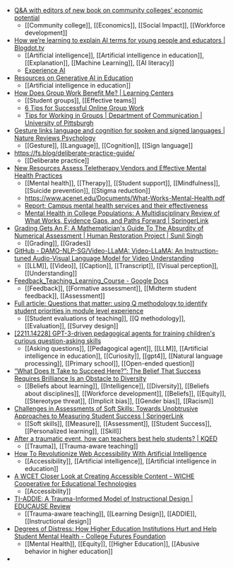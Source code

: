 - [Q&A with editors of new book on community colleges' economic potential](https://www.insidehighered.com/news/institutions/community-colleges/2023/06/14/qa-editors-new-book-community-colleges-economic)
	- [[Community college]], [[Economics]], [[Social Impact]], [[Workforce development]]
- [How we’re learning to explain AI terms for young people and educators | Blogdot.tv](https://www.blogdot.tv/how-were-learning-to-explain-ai-terms-for-young-people-and-educators/)
	- [[Artificial intelligence]], [[Artificial intelligence in education]], [[Explanation]], [[Machine Learning]], [[AI literacy]]
	- [Experience AI](https://experience-ai.org/)
- [Resources on Generative AI in Education](https://www.pensandpixels.org/resources.html)
	- [[Artificial intelligence in education]]
- [How Does Group Work Benefit Me? | Learning Centers](https://rlc.rutgers.edu/node/469)
	- [[Student groups]], [[Effective teams]]
	- [6 Tips for Successful Online Group Work](https://learnmore.uncg.edu/blog/6-tips-for-successful-group-work-as-an-online-student)
	- [Tips for Working in Groups | Department of Communication | University of Pittsburgh](https://www.comm.pitt.edu/tips-working-groups)
- [Gesture links language and cognition for spoken and signed languages | Nature Reviews Psychology](https://www.nature.com/articles/s44159-023-00186-9)
	- [[Gesture]], [[Language]], [[Cognition]], [[Sign language]]
- https://fs.blog/deliberate-practice-guide/
	- [[Deliberate practice]]
- [New Resources Assess Teletherapy Vendors and Effective Mental Health Practices](https://www.acenet.edu/News-Room/Pages/Mental-Health-Briefs.aspx)
	- [[Mental health]], [[Therapy]], [[Student support]], [[Mindfulness]], [[Suicide prevention]], [[Stigma reduction]]
	- https://www.acenet.edu/Documents/What-Works-Mental-Health.pdf
	- [Report: Campus mental health services and their effectiveness](https://www.insidehighered.com/news/student-success/health-wellness/2023/06/14/report-campus-mental-health-services-and-their)
	- [Mental Health in College Populations: A Multidisciplinary Review of What Works, Evidence Gaps, and Paths Forward | SpringerLink](https://link.springer.com/referenceworkentry/10.1007/978-3-030-66959-1_6-1)
- [Grading Gets An F: A Mathematician's Guide To The Absurdity of Numerical Assessment | Human Restoration Project | Sunil Singh](https://www.humanrestorationproject.org/writing/grading-gets-an-f-a-mathematicians-guide-to-the-absurdity-of-numerical-assessment)
	- [[Grading]], [[Grades]]
- [GitHub - DAMO-NLP-SG/Video-LLaMA: Video-LLaMA: An Instruction-tuned Audio-Visual Language Model for Video Understanding](https://github.com/DAMO-NLP-SG/Video-LLaMA)
	- [[LLM]], [[Video]], [[Caption]], [[Transcript]], [[Visual perception]], [[Understanding]]
- [Feedback_Teaching_Learning_Course - Google Docs](https://docs.google.com/document/d/1JO3kghxW3WhCHPaqdU-5HUZELwarcfQ0ZxmJBCdclw8/edit?pli=1)
	- [[Feedback]], [[Formative assessment]], [[Midterm student feedback]], [[Assessment]]
- [Full article: Questions that matter: using Q methodology to identify student priorities in module level experience](https://www.tandfonline.com/doi/full/10.1080/13538322.2022.2100101)
	- [[Student evaluations of teaching]], [[Q methodology]], [[Evaluation]], [[Survey design]]
- [[2211.14228] GPT-3-driven pedagogical agents for training children's curious question-asking skills](https://arxiv.org/abs/2211.14228)
	- [[Asking questions]], [[Pedagogical agent]], [[LLM]], [[Artificial intelligence in education]], [[Curiosity]], [[gpt4]], [[Natural language processing]], [[Primary school]], [[Open-ended question]]
- [“What Does It Take to Succeed Here?”: The Belief That Success Requires Brilliance Is an Obstacle to Diversity](https://journals.sagepub.com/doi/epub/10.1177/09637214231173361)
	- [[Beliefs about learning]], [[Intelligence]], [[Diversity]], [[Beliefs about disciplines]], [[Workforce development]], [[Beliefs]], [[Equity]], [[Stereotype threat]], [[Implicit bias]], [[Gender bias]], [[Racism]]
- [Challenges in Assessments of Soft Skills: Towards Unobtrusive Approaches to Measuring Student Success | SpringerLink](https://link.springer.com/chapter/10.1007/978-3-031-30992-2_4)
	- [[Soft skills]], [[Measure]], [[Assessment]], [[Student Success]], [[Personalized learning]], [[Skill]]
- [After a traumatic event, how can teachers best help students? | KQED](https://www.kqed.org/mindshift/61353/after-a-traumatic-event-how-can-teachers-best-help-students)
	- [[Trauma]], [[Trauma-aware teaching]]
- [How To Revolutionize Web Accessibility With Artificial Intelligence](https://www.axelerant.com/blog/ai-for-web-accessibility)
	- [[Accessibility]], [[Artificial intelligence]], [[Artificial intelligence in education]]
- [A WCET Closer Look at Creating Accessible Content - WICHE Cooperative for Educational Technologies](https://wcet.wiche.edu/resources/a-wcet-closer-look-at-creating-accessible-content/)
	- [[Accessibility]]
- [TI-ADDIE: A Trauma-Informed Model of Instructional Design | EDUCAUSE Review](https://er.educause.edu/articles/2023/5/ti-addie-a-trauma-informed-model-of-instructional-design)
	- [[Trauma-aware teaching]], [[Learning Design]], [[ADDIE]], [[Instructional design]]
- [Degrees of Distress: How Higher Education Institutions Hurt and Help Student Mental Health - College Futures Foundation](https://collegefutures.org/insights/degrees-of-distress/)
	- [[Mental Health]], [[Equity]], [[Higher Education]], [[Abusive behavior in higher education]]
-
